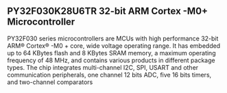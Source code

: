 ## PY32F030K28U6TR 32-bit ARM Cortex -M0+ Microcontroller  
PY32F030 series microcontrollers are MCUs with high performance 32-bit ARM® Cortex® -M0 + core, wide
voltage operating range. It has embedded up to 64 KBytes flash and 8 KBytes SRAM memory, a maximum
operating frequency of 48 MHz, and contains various products in different package types. The chip integrates multi-channel I2C, SPI, USART and other communication peripherals, one channel 12 bits ADC, five
16 bits timers, and two-channel comparators  

